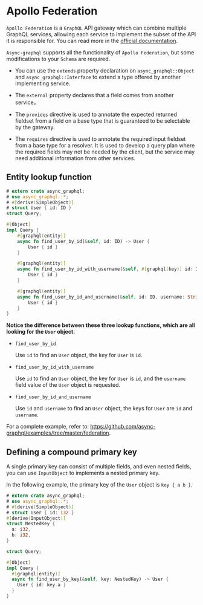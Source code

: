 # Apollo Federation

`Apollo Federation` is a `GraphQL` API gateway which can combine multiple GraphQL services, allowing each service to implement the subset of the API it is responsible for. You can read more in the [official documentation](https://www.apollographql.com/docs/apollo-server/federation/introduction).

`Async-graphql` supports all the functionality of `Apollo Federation`, but some modifications to your `Schema` are required.

- You can use the `extends` property declaration on `async_graphql::Object` and `async_graphql::Interface` to extend a type offered by another implementing service.

- The `external` property declares that a field comes from another service。

- The `provides` directive is used to annotate the expected returned fieldset from a field on a base type that is guaranteed to be selectable by the gateway. 

- The `requires` directive is used to annotate the required input fieldset from a base type for a resolver. It is used to develop a query plan where the required fields may not be needed by the client, but the service may need additional information from other services.

## Entity lookup function

```rust
# extern crate async_graphql;
# use async_graphql::*;
# #[derive(SimpleObject)]
# struct User { id: ID }
struct Query;

#[Object]
impl Query {
    #[graphql(entity)]
    async fn find_user_by_id(&self, id: ID) -> User {
        User { id }
    }

    #[graphql(entity)]
    async fn find_user_by_id_with_username(&self, #[graphql(key)] id: ID, username: String) -> User {
        User { id }
    }

    #[graphql(entity)]
    async fn find_user_by_id_and_username(&self, id: ID, username: String) -> User {
        User { id }
    }
}
```

**Notice the difference between these three lookup functions, which are all looking for the `User` object.**

- `find_user_by_id`

    Use `id` to find an `User` object, the key for `User` is `id`.

- `find_user_by_id_with_username`

    Use `id` to find an `User` object, the key for `User` is `id`, and the `username` field value of the `User` object is requested.

- `find_user_by_id_and_username`

    Use `id` and `username` to find an `User` object, the keys for `User` are `id` and `username`.

For a complete example, refer to: <https://github.com/async-graphql/examples/tree/master/federation>.

## Defining a compound primary key

A single primary key can consist of multiple fields, and even nested fields, you can use `InputObject` to implements a nested primary key.

In the following example, the primary key of the `User` object is `key { a b }`.

```rust
# extern crate async_graphql;
# use async_graphql::*;
# #[derive(SimpleObject)]
# struct User { id: i32 }
#[derive(InputObject)]
struct NestedKey {
  a: i32,
  b: i32,
}

struct Query;

#[Object]
impl Query {
  #[graphql(entity)]
  async fn find_user_by_key(&self, key: NestedKey) -> User {
    User { id: key.a }
  }
}
```
